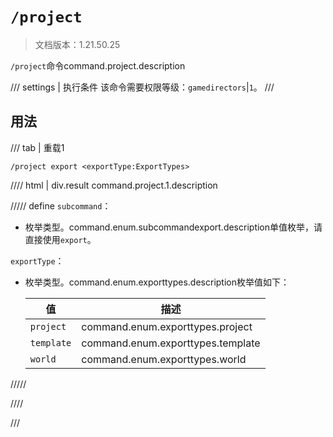 # `/project`

> 文档版本：1.21.50.25

`/project`命令command.project.description

/// settings | 执行条件
该命令需要权限等级：`gamedirectors`|`1`。
///

## 用法

/// tab | 重载1
```mcfunction
/project export <exportType:ExportTypes>
```

//// html | div.result
command.project.1.description

///// define
`subcommand`：<!-- md:samp SubcommandExport -->

- 枚举类型。command.enum.subcommandexport.description单值枚举，请直接使用`export`。

`exportType`：<!-- md:samp ExportTypes -->

- 枚举类型。command.enum.exporttypes.description枚举值如下：

  |值|描述|
  |---|---|
  |`project`|command.enum.exporttypes.project|
  |`template`|command.enum.exporttypes.template|
  |`world`|command.enum.exporttypes.world|



/////

////

///
